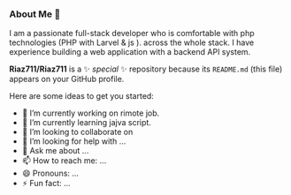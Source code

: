 ### About Me 👋

I am a passionate full-stack developer who is comfortable with php technologies (PHP with Larvel & js ). across the whole stack. I have experience building a web application with a backend API system.

**Riaz711/Riaz711** is a ✨ _special_ ✨ repository because its `README.md` (this file) appears on your GitHub profile.

Here are some ideas to get you started:

- 🔭 I’m currently working on rimote job.
- 🌱 I’m currently learning jajva script.
- 👯 I’m looking to collaborate on 
- 🤔 I’m looking for help with ...
- 💬 Ask me about ...
- 📫 How to reach me: ...
- 😄 Pronouns: ...
- ⚡ Fun fact: ...

